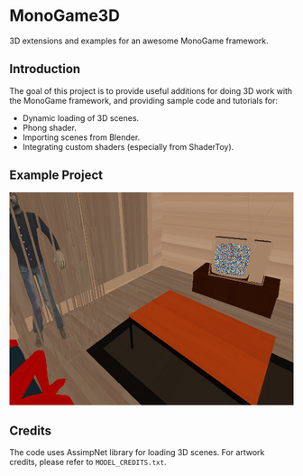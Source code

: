 # MonoGame3D
3D extensions and examples for an awesome MonoGame framework.

## Introduction ##
The goal of this project is to provide useful additions for doing 3D work with the MonoGame framework, and providing sample code and tutorials for:
* Dynamic loading of 3D scenes.
* Phong shader.
* Importing scenes from Blender.
* Integrating custom shaders (especially from ShaderToy).

## Example Project ##
![alt text](https://github.com/LemiBijafra/MonoGame3D/blob/main/Screenshot.png?raw=true)

## Credits ##
The code uses AssimpNet library for loading 3D scenes. For artwork credits, please refer to `MODEL_CREDITS.txt`.